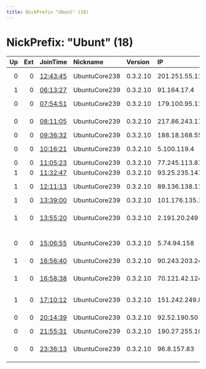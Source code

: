 ```yaml
---
title: NickPrefix "Ubunt" (18)
---
```


# NickPrefix: "Ubunt" (18)

|   Up |   Ext | JoinTime                                                                                            | Nickname      | Version   | IP              | AS                                      | CC   |   ORp |   Dirp | OS    | Contact   |   eFamMembers |
|-----:|------:|:----------------------------------------------------------------------------------------------------|:--------------|:----------|:----------------|:----------------------------------------|:-----|------:|-------:|:------|:----------|--------------:|
|    0 |     0 | [12:43:45](https://metrics.torproject.org/rs.html#details/0555B7097A2BBBCBCDA2BC5B67AFBEA7E149D1C5) | UbuntuCore238 | 0.3.2.10  | 201.251.55.11   | Telefonica de Argentina                 | ar   | 35753 |      0 | Linux | None      |             1 |
|    1 |     0 | [06:13:27](https://metrics.torproject.org/rs.html#details/B0AAEE5294357CFD68E8D05D7175627CB160B6DF) | UbuntuCore239 | 0.3.2.10  | 91.164.17.4     | Free SAS                                | fr   | 39383 |      0 | Linux | None      |             1 |
|    0 |     0 | [07:54:51](https://metrics.torproject.org/rs.html#details/8968CAC374FA2CDB69984A116A9D978F2BA01294) | UbuntuCore239 | 0.3.2.10  | 179.100.95.110  | TELEFu00D4NICA BRASIL S.A               | br   | 45341 |      0 | Linux | None      |             1 |
|    0 |     0 | [08:11:05](https://metrics.torproject.org/rs.html#details/9237D47300CD5725ACF5CEBEE63B8275C8B79CFE) | UbuntuCore239 | 0.3.2.10  | 217.86.243.177  | Deutsche Telekom AG                     | de   | 37635 |      0 | Linux | None      |             1 |
|    0 |     0 | [09:36:32](https://metrics.torproject.org/rs.html#details/AC1A4F5D820A7F8D3FCBC4B2024DBAAB060C3C8B) | UbuntuCore239 | 0.3.2.10  | 188.18.168.55   | Rostelecom                              | ru   | 44223 |      0 | Linux | None      |             1 |
|    0 |     0 | [10:16:21](https://metrics.torproject.org/rs.html#details/511A80F8986DA321189B18CB6A4D59BAF15E9CE4) | UbuntuCore239 | 0.3.2.10  | 5.100.119.4     | Vladivostokskaya Set LTD                | ru   | 42671 |      0 | Linux | None      |             1 |
|    0 |     0 | [11:05:23](https://metrics.torproject.org/rs.html#details/29660149338504EBBCB633091E34FFF5DFAA7828) | UbuntuCore239 | 0.3.2.10  | 77.245.113.87   | MTS PJSC                                | ru   | 45567 |      0 | Linux | None      |             1 |
|    1 |     0 | [11:32:47](https://metrics.torproject.org/rs.html#details/BB439C3215F192AAA6A3BBA48539F504492667FE) | UbuntuCore239 | 0.3.2.10  | 93.25.235.147   | SFR SA                                  | fr   | 44107 |      0 | Linux | None      |             1 |
|    1 |     0 | [12:11:13](https://metrics.torproject.org/rs.html#details/A22B0FB791671C6488D9596AA3D82C67426CDF4F) | UbuntuCore239 | 0.3.2.10  | 89.136.138.115  | Liberty Global Operations B.V.          | ro   | 45127 |      0 | Linux | None      |             1 |
|    1 |     0 | [13:39:00](https://metrics.torproject.org/rs.html#details/82F25D9CE53C107CBC200259ED231520C78639D6) | UbuntuCore239 | 0.3.2.10  | 101.176.135.172 | Telstra Pty Ltd                         | au   | 36665 |      0 | Linux | None      |             1 |
|    1 |     0 | [13:55:20](https://metrics.torproject.org/rs.html#details/AE28F5AD8FD452F38A1BCCE57749B2973FAE7C34) | UbuntuCore239 | 0.3.2.10  | 2.191.20.249    | Information Technology Company ITC      | ir   | 39047 |      0 | Linux | None      |             1 |
|    0 |     0 | [15:06:55](https://metrics.torproject.org/rs.html#details/98DF94AAA5D710F2CA8919C06212B46F2FC1F0AE) | UbuntuCore239 | 0.3.2.10  | 5.74.94.158     | Information Technology Company ITC      | ir   | 36169 |      0 | Linux | None      |             1 |
|    1 |     0 | [16:56:40](https://metrics.torproject.org/rs.html#details/CCC657CC1CC720774CEE6572F740AC947C32EB9B) | UbuntuCore239 | 0.3.2.10  | 90.243.203.240  | Vodafone Limited                        | gb   | 37542 |      0 | Linux | None      |             1 |
|    1 |     0 | [16:58:38](https://metrics.torproject.org/rs.html#details/56BFE5DF187D972F45A206D1AF4A544BDF1FBAD5) | UbuntuCore239 | 0.3.2.10  | 70.121.42.124   | Time Warner Cable Internet LLC          | us   | 35443 |      0 | Linux | None      |             1 |
|    1 |     0 | [17:10:12](https://metrics.torproject.org/rs.html#details/6CDF53CEE8732068509A5E65D5EEEE02E5FFDE86) | UbuntuCore239 | 0.3.2.10  | 151.242.249.81  | Aria Shatel Company Ltd                 | ir   | 41151 |      0 | Linux | None      |             1 |
|    0 |     0 | [20:14:39](https://metrics.torproject.org/rs.html#details/A1164A2B738F28511262961ECABC3B0AE4B77904) | UbuntuCore239 | 0.3.2.10  | 92.52.190.50    | Lanet Network Ltd                       | ua   | 33433 |      0 | Linux | None      |             1 |
|    0 |     0 | [21:55:31](https://metrics.torproject.org/rs.html#details/2F847E2FB794E9223A461F0A8B2FEB7F4C98B179) | UbuntuCore239 | 0.3.2.10  | 190.27.255.107  | Colombia                                | co   | 34721 |      0 | Linux | None      |             1 |
|    0 |     0 | [23:36:13](https://metrics.torproject.org/rs.html#details/19967D7FDC1999D52DFEE3D9CDC03DCE80CFA1AD) | UbuntuCore239 | 0.3.2.10  | 96.8.157.83     | Guadalupe Valley Telephone Cooperative, | us   | 42445 |      0 | Linux | None      |             1 |
